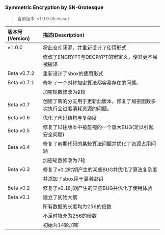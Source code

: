 ### Symmetric Encryption by SN-Grotesque

> 当前版本: v1.0.0 (Release)

| 版本号(Version) | 描述(Description)                                                          |
| :---            | :---                                                                       |
| v1.0.0          | 将此仓库闭源，并重新设计了使用形式                                         |
|                 | 修改了ENCRYPT与DECRYPT的宏定义，使其更不易被破译                           |
| Beta v0.7.2     | 重新设计了sbox的使用形式                                                   |
| Beta v0.7.1     | 修补了一个对称加密算法都容易存在的问题。                                   |
|                 | 加密轮数修改为9轮                                                          |
| Beta v0.7       | 创建了新的分支用于更新此版本，修复了加密函数多次执行会过度消耗资源的问题。 |
| Beta v0.6       | 优化了代码结构与复杂度                                                     |
| Beta v0.5       | 修复了以往版本中被忽视的一个重大BUG(足以引起安全问题)                      |
| Beta v0.4       | 修复了前期代码的某些算法问题并优化了资源占用问题                           |
|                 | 加密轮数修改为7轮                                                          |
| Beta v0.3       | 修复了v0.2时期产生的某些BUG并优化了算法复杂度                              |
|                 | 并添加了sbox用于混淆密钥                                                   |
| Beta v0.2       | 修复了v0.1时期产生的某些BUG并优化了使用体验                                |
| Beta v0.1       | 建立了初始大纲                                                             |
|                 | 所有数据的长度均为256的倍数                                                |
|                 | 不足时填充为256的倍数                                                      |
|                 | 初始为14轮加密                                                             |
